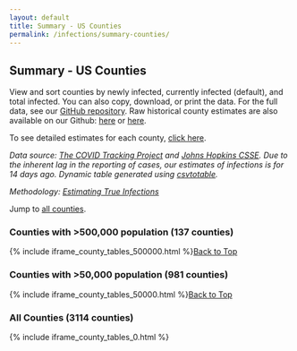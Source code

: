 ```yaml
---
layout: default
title: Summary - US Counties
permalink: /infections/summary-counties/
---
```

## Summary - US Counties

View and sort counties by newly infected, currently infected (default), and total infected. You can also copy, download, or print the data. For the full data, see our [GitHub repository](https://github.com/youyanggu/covid19-infection-estimates-latest/blob/main/counties/1_latest_percent_infected_counties.csv). Raw historical county estimates are also available on our Github: [here](https://github.com/youyanggu/covid19-infection-estimates-latest/tree/main/counties) or [here](https://github.com/youyanggu/covid19-datasets).

To see detailed estimates for each county, [click here](/#us-counties-infections-estimates).

*Data source: [The COVID Tracking Project](https://covidtracking.com/) and [Johns Hopkins CSSE](https://coronavirus.jhu.edu/). Due to the inherent lag in the reporting of cases, our estimates of infections is for 14 days ago. Dynamic table generated using [csvtotable](https://github.com/vividvilla/csvtotable).*

*Methodology: [Estimating True Infections](/estimating-true-infections-revisited)*

Jump to [all counties](#all-counties-3114-counties).

### Counties with >500,000 population (137 counties)

{% include iframe_county_tables_500000.html %}[Back to Top](#top)

### Counties with >50,000 population (981 counties)

{% include iframe_county_tables_50000.html %}[Back to Top](#top)

### All Counties (3114 counties)

{% include iframe_county_tables_0.html %}
